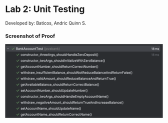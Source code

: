 # Lab 2: Unit Testing
Developed by: Baticos, Andric Quinn S.

### Screenshot of Proof
![Screenshot Proof](/proof.png?raw=true "proof")
